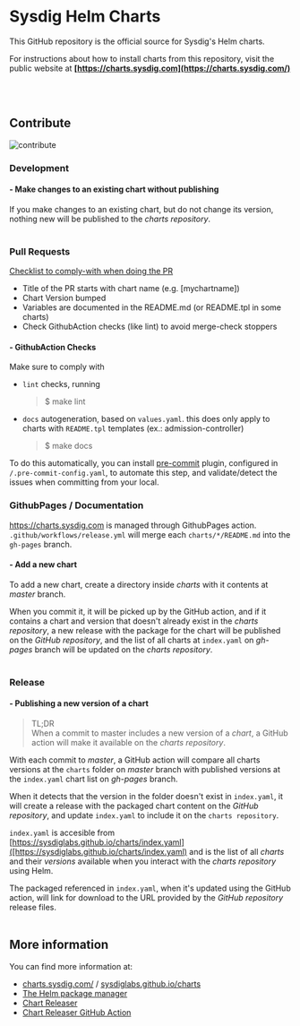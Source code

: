 # Sysdig Helm Charts

This GitHub repository is the official source for Sysdig's Helm charts.

 For instructions about how to install charts from this repository, visit the public website at
**[https://charts.sysdig.com](https://charts.sysdig.com/)**

<br/><br/>

## Contribute

![contribute](https://user-images.githubusercontent.com/1073243/180266068-2695317f-5b05-4075-b432-6861330a5ef3.gif)

### Development

#### - Make changes to an existing chart without publishing

If you make changes to an existing chart, but do not change its version, nothing new will be published to the _charts repository_.
<br/><br/>

### Pull Requests

[Checklist to comply-with when doing the PR](./.github/PULL_REQUEST_TEMPLATE.md)

- Title of the PR starts with chart name (e.g. [mychartname])
- Chart Version bumped
- Variables are documented in the README.md (or README.tpl in some charts)
- Check GithubAction checks (like lint) to avoid merge-check stoppers 

#### - GithubAction Checks

Make sure to comply with 

- `lint` checks, running 
    > $ make lint
- `docs` autogeneration, based on `values.yaml`. this does only apply to charts with `README.tpl` templates (ex.: admission-controller)
   > $ make docs


To do this automatically, you can install [pre-commit](https://pre-commit.com/) plugin, configured in `/.pre-commit-config.yaml`, to automate this step, and validate/detect the issues when committing from your local.


### GithubPages / Documentation

https://charts.sysdig.com is managed through GithubPages action.
`.github/workflows/release.yml` will merge each `charts/*/README.md` into the `gh-pages` branch.


#### - Add a new chart

To add a new chart, create a directory inside _charts_ with it contents at _master_ branch.

When you commit it, it will be picked up by the GitHub action, and if it contains a chart and version that doesn't already exist in the _charts repository_, a new release with the package for the chart will be published on the _GitHub repository_,
and the list of all charts at `index.yaml` on _gh-pages_ branch will be updated on the _charts repository_.
<br/><br/>

### Release

#### - Publishing a new version of a chart

> TL;DR
> <br/>When a commit to master includes a new version of a _chart_, a GitHub action will make it available on the _charts repository_.

With each commit to _master_, a GitHub action will compare all charts versions at the `charts` folder on _master_ branch with published versions at the `index.yaml` chart list on _gh-pages_ branch.

When it detects that the version in the folder doesn't exist in  `index.yaml`, it will create a release with the packaged chart content on the _GitHub repository_, and update `index.yaml` to include it on the `charts repository`.

`index.yaml` is accesible from [https://sysdiglabs.github.io/charts/index.yaml]([https://sysdiglabs.github.io/charts/index.yaml) and is the list of all _charts_ and their _versions_ available when you interact with the _charts repository_ using Helm.

The packaged referenced in `index.yaml`, when it's updated using the GitHub action, will link for download to the URL provided by the _GitHub repository_ release files.
<br/><br/>

## More information

You can find more information at:
* [charts.sysdig.com/](https://charts.sysdig.com/) / [sysdiglabs.github.io/charts](https://sysdiglabs.github.io/charts)
* [The Helm package manager](https://helm.sh/)
* [Chart Releaser](https://github.com/helm/chart-releaser)
* [Chart Releaser GitHub Action](https://github.com/helm/chart-releaser-action)
